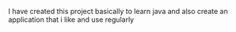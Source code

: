I have created this project basically to learn java and also create an application that i like and use regularly
